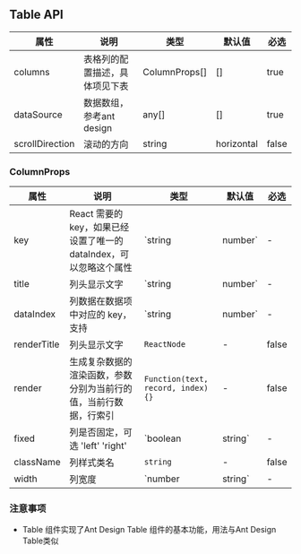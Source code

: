 ## Table API
属性 | 说明 | 类型 | 默认值 | 必选
----|----|----|----|----
columns         | 表格列的配置描述，具体项见下表 | ColumnProps[]  |     []     | true
dataSource      | 数据数组，参考ant design                   | any[]       |    []      | true
scrollDirection | 滚动的方向                  | string     | horizontal | false


### ColumnProps

属性        | 说明 | 类型 | 默认值 | 必选
----       |----|----|----|----
key        | React 需要的 key，如果已经设置了唯一的 dataIndex，可以忽略这个属性 | `string | number` | - | false
title      | 列头显示文字 | `string|number` | - | false
dataIndex  | 列数据在数据项中对应的 key，支持 | `string|number` | - | false
renderTitle| 列头显示文字 | `ReactNode` | - | false
render     | 生成复杂数据的渲染函数，参数分别为当前行的值，当前行数据，行索引 | `Function(text, record, index) {}` | - | false
fixed      | 列是否固定，可选 'left' 'right' | `boolean|string` | - | false
className  | 列样式类名 | `string` | - | false
width      | 列宽度 | `number|string` | - | false

### 注意事项
+ Table 组件实现了Ant Design Table 组件的基本功能，用法与Ant Design Table类似